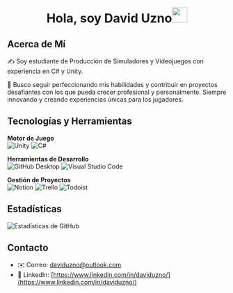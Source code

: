 <h1 align="center">Hola, soy David Uzno<img src="https://media.giphy.com/media/hvRJCLFzcasrR4ia7z/giphy.gif" width="35"></h1>

## Acerca de Mí
✍️ Soy estudiante de Producción de Simuladores y Videojuegos con experiencia en C# y Unity.

🎯 Busco seguir perfeccionando mis habilidades y contribuir en proyectos desafiantes con los que pueda crecer profesional y personalmente. Siempre innovando y creando experiencias únicas para los jugadores.

## Tecnologías y Herramientas
**Motor de Juego**<br>
![Unity](https://img.shields.io/badge/Unity-black?logo=unity&style=for-the-badge)
![C#](https://img.shields.io/badge/C%23-blue?logo=c-sharp&style=for-the-badge)

**Herramientas de Desarrollo**<br>
![GitHub Desktop](https://img.shields.io/badge/GitHub%20Desktop-6e5494?logo=github&style=for-the-badge)
![Visual Studio Code](https://img.shields.io/badge/VS%20Code-007ACC?logo=visualstudiocode&style=for-the-badge)

**Gestión de Proyectos**<br>
![Notion](https://img.shields.io/badge/Notion-000000?logo=notion&style=for-the-badge)
![Trello](https://img.shields.io/badge/Trello-0079BF?logo=trello&style=for-the-badge)
![Todoist](https://img.shields.io/badge/Todoist-FF3E3E?logo=todoist&style=for-the-badge)

## Estadísticas
![Estadísticas de GitHub](https://github-readme-stats.vercel.app/api?username=david-uzno&show_icons=true&theme=transparent&locale=es)

## Contacto
- ✉️ Correo: [daviduzno@outlook.com](mailto:daviduzno@outlook.com)
- 💼 LinkedIn: [https://www.linkedin.com/in/daviduzno/](https://www.linkedin.com/in/daviduzno/)
